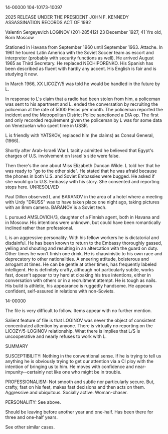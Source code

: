 14-00000
104-10173-10097

2025 RELEASE UNDER THE PRESIDENT JOHN F. KENNEDY ASSASSINATION RECORDS ACT OF 1992

Valentin Sergeyevich LOGINOV (201-285412)
23 December 1927, 41 Yrs old, Born Moscow

Stationed in Havana from September 1960 until September 1963. Attache.
In 1961 he toured Latin America with the Soviet Soccer team as escort
and interpreter (probably with security functions as well). He arrived
August 1965 as Third Secretary. He replaced NECHIPORENKO. His Spanish
has been described as fluent with hardly any accent. His English is fair
and is studying it now.

In March 1966, XX LICOZY/5 was told he would be handled in the future by
L.

In response to L's claim that a radio had been stolen from him, a policeman
was sent to his apartment and L. ended the conversation by recruiting the
policeman at the rate of 5000 Pesos per month. The policeman reported the
incident and the Metropolitan District Police sanctioned a D/A op. The
first and only recorded requirement given the policeman by L was for some
data on Venezuelan who spent time in USSR.

L is friendly with YATSKOV, replaced him (he claims) as Consul General, (1966).

Shortly after Arab-Israeli War L tacitly admitted he believed that
Egypt's charges of U.S. involvement on Israel's side were false.

Then there's the one about Miss Elizabeth Duncan Wilde. L told her that he
was ready to "go to the other side". He stated that he was afraid because
the phones in both U.S. and Soviet Embassies were bugged. He asked if she
would go to U.S. Embassy with his story. She consented and reporting stops
here. UNRESOLVED

Paul Dillon observed L and BARANOV in the area of a
hotel where a meeting with Urdy "DRUSS" was to have taken place
one night ago, taking pictures with an 8mm camera. BARANOV is a Soviet tech.

L pursued AMSLOVICH/3, daughter of a Finnish agent, both in Havana and in
Moscow. His intentions were unknown, but could have been romantically
inclined rather than professional.

L is an aggressive personality. With his fellow workers he is dictatorial
and disdainful. He has been known to return to the Embassy thoroughly
gassed, yelling and shouting and resulting in an altercation with the guard
on duty. Other times he won't finish one drink. He is chauvinistic to his
own race and deprecatory to other nationalities. A sneering attitude, boisterous
and arrogant at times. He can be gentle at other times, has frequently labeled
intelligent. He is definitely crafty, although not particularly subtle,
works fast, doesn't appear to try hard at cloaking his true intentions, either
in conversation with others or in a recruitment attempt. He is tough as nails.
His build is athletic, his appearance is ruggedly handsome. He appears
confident, self-assured in relations with non-Soviets.

14-00000

The file is very difficult to follow. Items appear with no further
mention.

Salient feature of file is that LOGINOV was never the object of
consistent concentrated attention by anyone. There is virtually no
reporting on the LICOZY/5-LOGINOV relationship. What there is implies
that L/S is uncooperative and nearly refuses to work with L.

SUMMARY

SUSCEPTIBILITY: Nothing in the conventional sense. If he is trying to
tell us anything he is obviously trying to get our attention via a CI
ploy with the intention of bringing us to him. He moves with confidence
and near-impunity--certainly not like one who might be in trouble.

PROFESSIONALISM: Not smooth and subtle nor particularly secure. But,
crafty, fast on his feet, makes fast decisions and then acts on them.
Aggressive and ubiquitous. Socially active. Woman-chaser.

PERSONALITY: See above.

Should be leaving before another year and one-half. Has been there for
three and one-half years.

See other similar cases.
